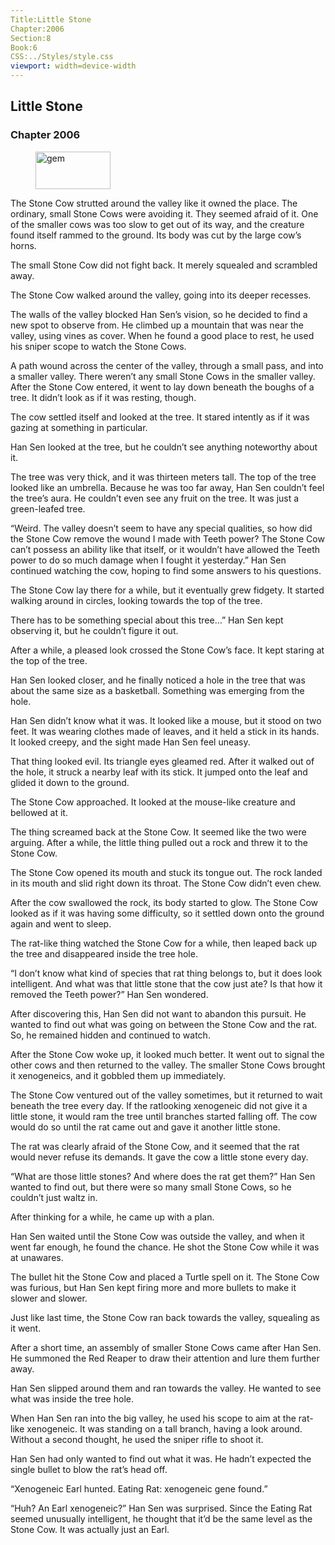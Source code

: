 ```yaml
---
Title:Little Stone 
Chapter:2006 
Section:8 
Book:6 
CSS:../Styles/style.css 
viewport: width=device-width
---
```

  
## Little Stone
### Chapter 2006
  
<figure>
	<img src="../Images/gem.gif" alt="gem" id="gem" width="120" height="60" />
</figure>
  

  
The Stone Cow strutted around the valley like it owned the place. The ordinary, small Stone Cows were avoiding it. They seemed afraid of it. One of the smaller cows was too slow to get out of its way, and the creature found itself rammed to the ground. Its body was cut by the large cow’s horns.

The small Stone Cow did not fight back. It merely squealed and scrambled away.

The Stone Cow walked around the valley, going into its deeper recesses.

The walls of the valley blocked Han Sen’s vision, so he decided to find a new spot to observe from. He climbed up a mountain that was near the valley, using vines as cover. When he found a good place to rest, he used his sniper scope to watch the Stone Cows.

A path wound across the center of the valley, through a small pass, and into a smaller valley. There weren’t any small Stone Cows in the smaller valley. After the Stone Cow entered, it went to lay down beneath the boughs of a tree. It didn’t look as if it was resting, though.

The cow settled itself and looked at the tree. It stared intently as if it was gazing at something in particular.

Han Sen looked at the tree, but he couldn’t see anything noteworthy about it.

The tree was very thick, and it was thirteen meters tall. The top of the tree looked like an umbrella. Because he was too far away, Han Sen couldn’t feel the tree’s aura. He couldn’t even see any fruit on the tree. It was just a green-leafed tree.

“Weird. The valley doesn’t seem to have any special qualities, so how did the Stone Cow remove the wound I made with Teeth power? The Stone Cow can’t possess an ability like that itself, or it wouldn’t have allowed the Teeth power to do so much damage when I fought it yesterday.” Han Sen continued watching the cow, hoping to find some answers to his questions.

The Stone Cow lay there for a while, but it eventually grew fidgety. It started walking around in circles, looking towards the top of the tree.

There has to be something special about this tree…” Han Sen kept observing it, but he couldn’t figure it out.

After a while, a pleased look crossed the Stone Cow’s face. It kept staring at the top of the tree.

Han Sen looked closer, and he finally noticed a hole in the tree that was about the same size as a basketball. Something was emerging from the hole.

Han Sen didn’t know what it was. It looked like a mouse, but it stood on two feet. It was wearing clothes made of leaves, and it held a stick in its hands. It looked creepy, and the sight made Han Sen feel uneasy.

That thing looked evil. Its triangle eyes gleamed red. After it walked out of the hole, it struck a nearby leaf with its stick. It jumped onto the leaf and glided it down to the ground.

The Stone Cow approached. It looked at the mouse-like creature and bellowed at it.

The thing screamed back at the Stone Cow. It seemed like the two were arguing. After a while, the little thing pulled out a rock and threw it to the Stone Cow.

The Stone Cow opened its mouth and stuck its tongue out. The rock landed in its mouth and slid right down its throat. The Stone Cow didn’t even chew.

After the cow swallowed the rock, its body started to glow. The Stone Cow looked as if it was having some difficulty, so it settled down onto the ground again and went to sleep.

The rat-like thing watched the Stone Cow for a while, then leaped back up the tree and disappeared inside the tree hole.

“I don’t know what kind of species that rat thing belongs to, but it does look intelligent. And what was that little stone that the cow just ate? Is that how it removed the Teeth power?” Han Sen wondered.

After discovering this, Han Sen did not want to abandon this pursuit. He wanted to find out what was going on between the Stone Cow and the rat. So, he remained hidden and continued to watch.

After the Stone Cow woke up, it looked much better. It went out to signal the other cows and then returned to the valley. The smaller Stone Cows brought it xenogeneics, and it gobbled them up immediately.

The Stone Cow ventured out of the valley sometimes, but it returned to wait beneath the tree every day. If the ratlooking xenogeneic did not give it a little stone, it would ram the tree until branches started falling off. The cow would do so until the rat came out and gave it another little stone.

The rat was clearly afraid of the Stone Cow, and it seemed that the rat would never refuse its demands. It gave the cow a little stone every day.

“What are those little stones? And where does the rat get them?” Han Sen wanted to find out, but there were so many small Stone Cows, so he couldn’t just waltz in.

After thinking for a while, he came up with a plan.

Han Sen waited until the Stone Cow was outside the valley, and when it went far enough, he found the chance. He shot the Stone Cow while it was at unawares.

The bullet hit the Stone Cow and placed a Turtle spell on it. The Stone Cow was furious, but Han Sen kept firing more and more bullets to make it slower and slower.

Just like last time, the Stone Cow ran back towards the valley, squealing as it went.

After a short time, an assembly of smaller Stone Cows came after Han Sen. He summoned the Red Reaper to draw their attention and lure them further away.

Han Sen slipped around them and ran towards the valley. He wanted to see what was inside the tree hole.

When Han Sen ran into the big valley, he used his scope to aim at the rat-like xenogeneic. It was standing on a tall branch, having a look around. Without a second thought, he used the sniper rifle to shoot it.

Han Sen had only wanted to find out what it was. He hadn’t expected the single bullet to blow the rat’s head off.

“Xenogeneic Earl hunted. Eating Rat: xenogeneic gene found.”

“Huh? An Earl xenogeneic?” Han Sen was surprised. Since the Eating Rat seemed unusually intelligent, he thought that it’d be the same level as the Stone Cow. It was actually just an Earl.